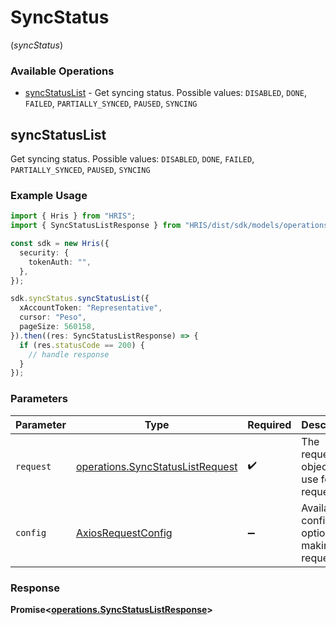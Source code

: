 # SyncStatus
(*syncStatus*)

### Available Operations

* [syncStatusList](#syncstatuslist) - Get syncing status. Possible values: `DISABLED`, `DONE`, `FAILED`, `PARTIALLY_SYNCED`, `PAUSED`, `SYNCING`

## syncStatusList

Get syncing status. Possible values: `DISABLED`, `DONE`, `FAILED`, `PARTIALLY_SYNCED`, `PAUSED`, `SYNCING`

### Example Usage

```typescript
import { Hris } from "HRIS";
import { SyncStatusListResponse } from "HRIS/dist/sdk/models/operations";

const sdk = new Hris({
  security: {
    tokenAuth: "",
  },
});

sdk.syncStatus.syncStatusList({
  xAccountToken: "Representative",
  cursor: "Peso",
  pageSize: 560158,
}).then((res: SyncStatusListResponse) => {
  if (res.statusCode == 200) {
    // handle response
  }
});
```

### Parameters

| Parameter                                                                            | Type                                                                                 | Required                                                                             | Description                                                                          |
| ------------------------------------------------------------------------------------ | ------------------------------------------------------------------------------------ | ------------------------------------------------------------------------------------ | ------------------------------------------------------------------------------------ |
| `request`                                                                            | [operations.SyncStatusListRequest](../../models/operations/syncstatuslistrequest.md) | :heavy_check_mark:                                                                   | The request object to use for the request.                                           |
| `config`                                                                             | [AxiosRequestConfig](https://axios-http.com/docs/req_config)                         | :heavy_minus_sign:                                                                   | Available config options for making requests.                                        |


### Response

**Promise<[operations.SyncStatusListResponse](../../models/operations/syncstatuslistresponse.md)>**

